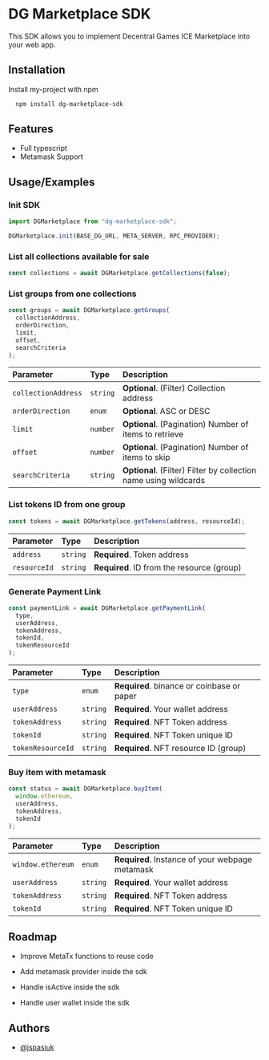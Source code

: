 # DG Marketplace SDK

This SDK allows you to implement Decentral Games ICE Marketplace into your web app.

## Installation

Install my-project with npm

```bash
  npm install dg-marketplace-sdk
```

## Features

- Full typescript
- Metamask Support

## Usage/Examples

### Init SDK

```javascript
import DGMarketplace from "dg-marketplace-sdk";

DGMarketplace.init(BASE_DG_URL, META_SERVER, RPC_PROVIDER);
```

### List all collections available for sale

```javascript
const collections = await DGMarketplace.getCollections(false);
```

### List groups from one collections

```javascript
const groups = await DGMarketplace.getGroups(
  collectionAddress,
  orderDirection,
  limit,
  offset,
  searchCriteria
);
```

| Parameter           | Type     | Description                                                      |
| :------------------ | :------- | :--------------------------------------------------------------- |
| `collectionAddress` | `string` | **Optional**. (Filter) Collection address                        |
| `orderDirection`    | `enum`   | **Optional**. ASC or DESC                                        |
| `limit`             | `number` | **Optional**. (Pagination) Number of items to retrieve           |
| `offset`            | `number` | **Optional**. (Pagination) Number of items to skip               |
| `searchCriteria`    | `string` | **Optional**. (Filter) Filter by collection name using wildcards |

### List tokens ID from one group

```javascript
const tokens = await DGMarketplace.getTokens(address, resourceId);
```

| Parameter    | Type     | Description                                |
| :----------- | :------- | :----------------------------------------- |
| `address`    | `string` | **Required**. Token address                |
| `resourceId` | `string` | **Required**. ID from the resource (group) |

### Generate Payment Link

```javascript
const paymentLink = await DGMarketplace.getPaymentLink(
  type,
  userAddress,
  tokenAddress,
  tokenId,
  tokenResourceId
);
```

| Parameter         | Type     | Description                                |
| :---------------- | :------- | :----------------------------------------- |
| `type`            | `enum`   | **Required**. binance or coinbase or paper |
| `userAddress`     | `string` | **Required**. Your wallet address          |
| `tokenAddress`    | `string` | **Required**. NFT Token address            |
| `tokenId`         | `string` | **Required**. NFT Token unique ID          |
| `tokenResourceId` | `string` | **Required**. NFT resource ID (group)      |

### Buy item with metamask

```javascript
const status = await DGMarketplace.buyItem(
  window.ethereum,
  userAddress,
  tokenAddress,
  tokenId
);
```

| Parameter         | Type     | Description                                     |
| :---------------- | :------- | :---------------------------------------------- |
| `window.ethereum` | `enum`   | **Required**. Instance of your webpage metamask |
| `userAddress`     | `string` | **Required**. Your wallet address               |
| `tokenAddress`    | `string` | **Required**. NFT Token address                 |
| `tokenId`         | `string` | **Required**. NFT Token unique ID               |

## Roadmap

- Improve MetaTx functions to reuse code

- Add metamask provider inside the sdk

- Handle isActive inside the sdk

- Handle user wallet inside the sdk

## Authors

- [@jspasiuk](https://www.github.com/jspasiuk)
